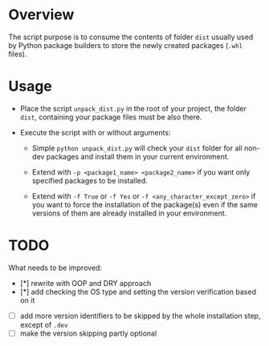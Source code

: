 # Overview

The script purpose is to consume the contents of folder `dist` usually used by Python package builders to store the newly created packages (`.whl` files).

# Usage

-   Place the script `unpack_dist.py` in the root of your project, the folder `dist`, containing your package files must be also there.
-   Execute the script with or without arguments:

    -   Simple `python unpack_dist.py` will check your `dist` folder for all non-dev packages and install them in your current environment.

    -   Extend with `-p <package1_name> <package2_name>` if you want only specified packages to be installed.

    -   Extend with `-f True` or `-f Yes` or `-f <any_character_except_zero>` if you want to force the installation of the package(s) even if the same versions of them are already installed in your environment.

# TODO

What needs to be improved:

-   [*] rewrite with OOP and DRY approach
-   [*] add checking the OS type and setting the version verification based on it
-   [ ] add more version identifiers to be skipped by the whole installation step, except of `.dev`
-   [ ] make the version skipping partly optional

